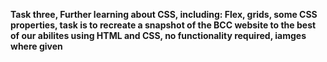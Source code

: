 **Task three, Further learning about CSS, including: Flex, grids, some CSS properties, task is to recreate a snapshot of the BCC website to the best of our abilites using HTML and CSS, no functionality required, iamges where given**
